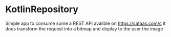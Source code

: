 # KotlinRepository
Simple app to consume some a REST API avalible on https://cataas.com/c
it does transform the request into a bitmap and display to the user the image 
